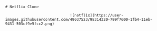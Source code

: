                                                                               # Netflix-Clone
                                                                              
                                 ![netflix](https://user-images.githubusercontent.com/49037523/98314320-799f7600-1fb4-11eb-9431-503cf9e5fcc2.png)
